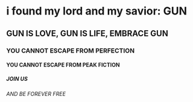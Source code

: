 # i found my lord and my savior: GUN
## GUN IS LOVE, GUN IS LIFE, EMBRACE GUN 
### YOU CANNOT ESCAPE FROM PERFECTION
#### YOU CANNOT ESCAPE FROM PEAK FICTION
##### JOIN US
###### AND BE FOREVER FREE
